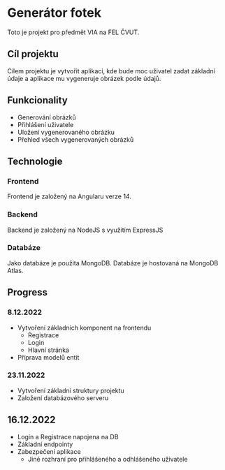# Generátor fotek

Toto je projekt pro předmět VIA na FEL ČVUT.

## Cíl projektu
Cílem projektu je vytvořit aplikaci, kde bude moc uživatel zadat základní údaje a aplikace mu vygeneruje obrázek podle údajů.

## Funkcionality
- Generování obrázků
- Přihlášení uživatele
- Uložení vygenerovaného obrázku
- Přehled všech vygenerovaných obrázků

## Technologie
### Frontend
Frontend je založený na Angularu verze 14.

### Backend
Backend je založený na NodeJS s využitím ExpressJS

### Databáze
Jako databáze je použita MongoDB. Databáze je hostovaná na MongoDB Atlas.

## Progress
### 8.12.2022
- Vytvoření základních komponent na frontendu
  - Registrace
  - Login
  - Hlavní stránka
- Příprava modelů entit

### 23.11.2022
- Vytvoření základní struktury projektu
- Založení databázového serveru

## 16.12.2022
- Login a Registrace napojena na DB
- Základní endpointy
- Zabezpečení aplikace
  - Jiné rozhraní pro přihlášeného a odhlášeného uživatele
